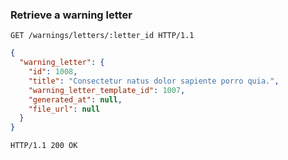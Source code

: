 ### Retrieve a warning letter

```http
GET /warnings/letters/:letter_id HTTP/1.1
```

```json
{
  "warning_letter": {
    "id": 1008,
    "title": "Consectetur natus dolor sapiente porro quia.",
    "warning_letter_template_id": 1007,
    "generated_at": null,
    "file_url": null
  }
}
```

```http
HTTP/1.1 200 OK
```
